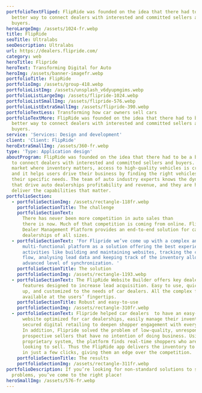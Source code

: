 ```yaml
---
portfolioTextFliped: FlipRide was founded on the idea that there had to be a
  better way to connect dealers with interested and committed sellers and
  buyers.
heroLargeImg: /assets/1024-fr.webp
title: FlipRide
seoTitle: Ultralabs
seoDescription: Ultralabs
url: https://dealers.flipride.com/
category: web
heroTitle: Flipride
heroText: Transforming Digital for Auto
heroImg: /assets/banner-imagefr.webp
portfolioTitle: FlipRide
portfolioImg: /assets/group-418.webp
portfolioListImg: /assets/unsplash_v6dyupmgims.webp
portfolioListLargeImg: /assets/flipride-1024.webp
portfolioListSmallImg: /assets/flipride-576.webp
portfolioListExtraSmallImg: /assets/flipride-390.webp
portfolioTextLess: Transforming how car owners sell cars
portfolioTextMore: FlipRide was founded on the idea that there had to be a
  better way to connect dealers with interested and committed sellers and
  buyers.
service: 'Services: Design and development'
client: 'Client: FlipRide'
heroExtraSmallImg: /assets/360-fr.webp
type: 'Type: Application design'
aboutProgram: FlipRide was founded on the idea that there had to be a better way
  to connect dealers with interested and committed sellers and buyers. In a
  market where inventory matters, access to high-quality vehicles is critical,
  and it helps users drive their business by finding the right vehicles for
  their specific needs. The team of auto industry experts knows the dynamics
  that drive auto dealerships profitability and revenue, and they are here to
  deliver the capabilities that matter.
portfolioSection:
  - portfolioSectionImg: /assets/rectangle-118fr.webp
    portfolioSectionTitle: The challenge
    portfolioSectionText:
      There has never been more competition in auto sales than
      there is now. Much of that competition is coming from online. FlipRide
      Dealer Management Platform provides an end-to-end solution for car
      dealerships of all sizes.
  - portfolioSectionText: 'For Flipride we’ve come up with a complex and
      multi-functional platform as a solution offering the best experience with
      activities like building and maintaining websites, tracking the customer
      flow, analysing lead data and keeping track of the inventory allowing an
      advanced level of synchronization. '
    portfolioSectionTitle: The solution
    portfolioSectionImg: /assets/rectangle-1193.webp
  - portfolioSectionText: The FlipRide Website Builder offers key dealership
      features designed to increase lead acquisition. Easy to use, quick to set
      up, and customized to the needs of car dealers. All the complex functions
      available at the users’ fingertips.
    portfolioSectionTitle: Robust and easy-to-use
    portfolioSectionImg: /assets/rectangle-310fr.webp
  - portfolioSectionText: Flipride helped car dealers  to have an easy-to-use
      website optimized for car dealerships, easily manage their inventory, and
      secured digital retailing to deepen shopper engagement with every click.
      In addition, Flipride solved the problem of low-quality, unresponsive
      prospective sellers that have no intention of doing business. Using its
      proprietary system, the platform finds real-time shoppers who are actively
      looking to sell. Thus the FlipRide app delivers the inventory to dealers
      in just a few clicks, giving them an edge over the competition.
    portfolioSectionTitle: The results
    portfolioSectionImg: /assets/rectangle-311fr.webp
portfolioDescription: If you’re looking for non-standard solutions to standard
  problems, you’ve come to the right place!
heroSmallImg: /assets/576-fr.webp
---
```

